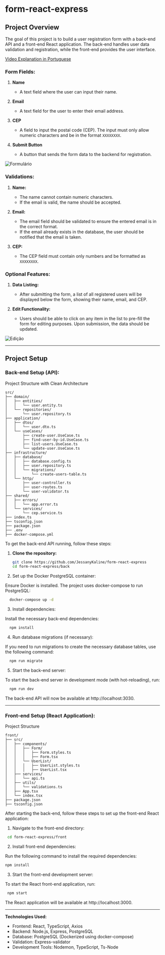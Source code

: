 # form-react-express

## Project Overview

The goal of this project is to build a user registration form with a back-end API and a front-end React application. The back-end handles user data validation and registration, while the front-end provides the user interface.

[Video Explanation in Portuguese](https://www.youtube.com/watch?v=URsXMFBxyQk)

### **Form Fields:**
1. **Name**  
   - A text field where the user can input their name.

2. **Email**  
   - A text field for the user to enter their email address.

3. **CEP**  
   - A field to input the postal code (CEP). The input must only allow numeric characters and be in the format `XXXXXXXX`.

4. **Submit Button**  
   - A button that sends the form data to the backend for registration.
  
  ![Formulário](https://github.com/JessanyKaline/form-react-express/blob/main/images/tela.png)
  

### **Validations:**

1. **Name:**
   - The name cannot contain numeric characters.
   - If the email is valid, the name should be accepted.
  
2. **Email:**
   - The email field should be validated to ensure the entered email is in the correct format.
   - If the email already exists in the database, the user should be notified that the email is taken.

3. **CEP:**
   - The CEP field must contain only numbers and be formatted as `XXXXXXXX`.

### **Optional Features:**

1. **Data Listing:**
   - After submitting the form, a list of all registered users will be displayed below the form, showing their name, email, and CEP.

2. **Edit Functionality:**
   - Users should be able to click on any item in the list to pre-fill the form for editing purposes. Upon submission, the data should be updated.
     
![Edição](https://github.com/JessanyKaline/form-react-express/blob/main/images/edi%C3%A7%C3%A3o.png)

---

## Project Setup

### **Back-end Setup (API):**

Project Structure with Clean Architecture

```plaintext
src/
├── domain/
│   ├── entities/
│   │   └── user.entity.ts
│   └── repositories/
│       └── user.repository.ts
├── application/
│   ├── dtos/
│   │   └── user.dto.ts
│   └── useCases/
│       ├── create-user.UseCase.ts
│       ├── find-user-by-id.UseCase.ts
│       ├── list-users.UseCase.ts
│       └── update-user.UseCase.ts
├── infrastructure/
│   ├── database/
│   │   ├── database.config.ts
│   │   ├── user.repository.ts
│   │   └── migrations/
│   │       └── create-users-table.ts
│   └── http/
│       ├── user-controller.ts
│       ├── user-routes.ts
│       └── user-validator.ts
├── shared/
│   ├── errors/
│   │   └── app.error.ts
│   └── services/
│       └── cep.service.ts
├── index.ts
├── tsconfig.json
├── package.json
├── .env
├── docker-compose.yml
```


To get the back-end API running, follow these steps:

1. **Clone the repository:**
   ```bash
   git clone https://github.com/JessanyKaline/form-react-express
   cd form-react-express/back
   ```

2. Set up the Docker PostgreSQL container:

Ensure Docker is installed. The project uses docker-compose to run PostgreSQL:
  ```bash
    docker-compose up -d
  ```

3. Install dependencies:

Install the necessary back-end dependencies:
  ```bash
    npm install
  ```

4. Run database migrations (if necessary):

If you need to run migrations to create the necessary database tables, use the following command:
  ```bash
    npm run migrate
  ```
5. Start the back-end server:

To start the back-end server in development mode (with hot-reloading), run:
  ```bash
    npm run dev
  ```
The back-end API will now be available at http://localhost:3030.

---

### **Front-end Setup (React Application):**

Project Structure

```plaintext
front/
├── src/
│   ├── components/
│   │   ├── Form/
│   │   │   ├── Form.styles.ts
│   │   │   ├── Form.tsx
│   │   └── UserList/
│   │   │   ├── UserList.styles.ts
│   │   │   ├── UserList.tsx
│   ├── services/
│   │   └── api.ts
│   ├── utils/
│   │   └── validations.ts
│   ├── App.tsx
│   └── index.tsx
├── package.json
├── tsconfig.json
```


After starting the back-end, follow these steps to set up the front-end React application:

1. Navigate to the front-end directory:
  ```bash
   cd form-react-express/front
  ```
2. Install front-end dependencies:

Run the following command to install the required dependencies:
  ```bash
  npm install
  ```
3. Start the front-end development server:

To start the React front-end application, run:
 ```bash
  npm start
  ```

The React application will be available at http://localhost:3000.

---
**Technologies Used:**
- Frontend: React, TypeScript, Axios
- Backend: Node.js, Express, PostgreSQL
- Database: PostgreSQL (Dockerized using docker-compose)
- Validation: Express-validator
- Development Tools: Nodemon, TypeScript, Ts-Node

